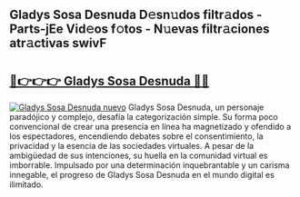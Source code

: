 ## Gladys Sosa Desnuda D𝚎sn𝚞dos filtr𝚊dos - Parts-jEe Vid𝚎os f𝚘tos - N𝚞evas filtr𝚊ciones atr𝚊ctivas swivF

# <h2><a href="http://mb2d8z.tromn.icu/?c=Gladys+Sosa+Desnuda">🔗👉👉👉 Gladys Sosa Desnuda 🔗🔗</a></h2>

[![Gladys Sosa Desnuda nuevo](https://i.imgur.com/pEAQMta.gif)](http://mb2d8z.tromn.icu/?c=Gladys+Sosa+Desnuda)
Gladys Sosa Desnuda, un personaje paradójico y complejo, desafía la categorización simple. Su forma poco convencional de crear una presencia en línea ha magnetizado y ofendido a los espectadores, encendiendo debates sobre el consentimiento, la privacidad y la esencia de las sociedades virtuales. A pesar de la ambigüedad de sus intenciones, su huella en la comunidad virtual es imborrable. Impulsado por una determinación inquebrantable y un carisma innegable, el progreso de Gladys Sosa Desnuda en el mundo digital es ilimitado.
